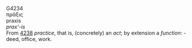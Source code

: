 <body>
  <p>G4234<br>  πρᾶξις  <br> praxis  <br><i>prax‘-is </i><br>From <a href="g4238.htm">4238</a>  <i>practice</i>, that is, (concretely) an <i>act</i>; by extension a <i>function:</i> - deed, office, work.<br></p>
 </body>